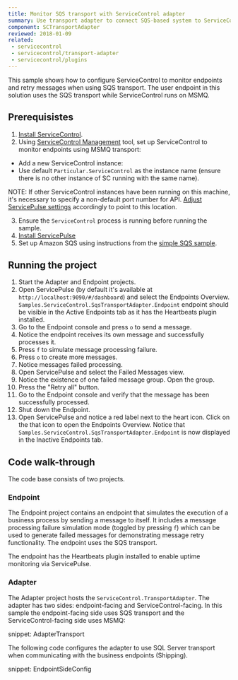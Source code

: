 ```yaml
---
title: Monitor SQS transport with ServiceControl adapter
summary: Use transport adapter to connect SQS-based system to ServiceControl
component: SCTransportAdapter
reviewed: 2018-01-09
related:
 - servicecontrol
 - servicecontrol/transport-adapter
 - servicecontrol/plugins
---
```



This sample shows how to configure ServiceControl to monitor endpoints and retry messages when using SQS transport. The user endpoint in this solution uses the SQS transport while ServiceControl runs on MSMQ.


## Prerequisistes

 1. [Install ServiceControl](/servicecontrol/installation.md). 
 2. Using [ServiceControl Management](/servicecontrol/license.md#servicecontrol-management-app) tool, set up ServiceControl to monitor endpoints using MSMQ transport:
	 
   * Add a new ServiceControl instance:
   * Use default `Particular.ServiceControl` as the instance name (ensure there is no other instance of SC running with the same name).

NOTE: If other ServiceControl instances have been running on this machine, it's necessary to specify a non-default port number for API. [Adjust ServicePulse settings](/servicepulse/host-config.md#changing-the-servicecontrol-url) accordingly to point to this location.
 
 3. Ensure the `ServiceControl` process is running before running the sample.
 4. [Install ServicePulse](/servicepulse/installation.md)
 5. Set up Amazon SQS using instructions from the [simple SQS sample](/samples/sqs/simple).


## Running the project

 1. Start the Adapter and Endpoint  projects.
 1. Open ServicePulse (by default it's available at `http://localhost:9090/#/dashboard`) and select the Endpoints Overview. `Samples.ServiceControl.SqsTransportAdapter.Endpoint` endpoint should be visible in the Active Endpoints tab as it has the Heartbeats plugin installed.
 1. Go to the Endpoint console and press `o` to send a message.
 1. Notice the endpoint receives its own message and successfully processes it.
 1. Press `f` to simulate message processing failure.
 1. Press `o` to create more messages.
 1. Notice messages failed processing.
 1. Open ServicePulse and select the Failed Messages view.
 1. Notice the existence of one failed message group. Open the group.
 1. Press the "Retry all" button.
 1. Go to the Endpoint console and verify that the message has been successfully processed.
 1. Shut down the Endpoint.
 1. Open ServicePulse and notice a red label next to the heart icon. Click on the that icon to open the Endpoints Overview. Notice that `Samples.ServiceControl.SqsTransportAdapter.Endpoint` is now displayed in the Inactive Endpoints tab.


## Code walk-through 

The code base consists of two projects.


### Endpoint

The Endpoint project contains an endpoint that simulates the execution of a business process by sending a message to itself. It includes a message processing failure simulation mode (toggled by pressing `f`) which can be used to generate failed messages for demonstrating message retry functionality. The endpoint uses the SQS transport.

The endpoint has the Heartbeats plugin installed to enable uptime monitoring via ServicePulse.


### Adapter

The Adapter project hosts the `ServiceControl.TransportAdapter`. The adapter has two sides: endpoint-facing and ServiceControl-facing. In this sample the endpoint-facing side uses SQS transport and the ServiceControl-facing side uses MSMQ:

snippet: AdapterTransport

The following code configures the adapter to use SQL Server transport when communicating with the business endpoints (Shipping).

snippet: EndpointSideConfig
